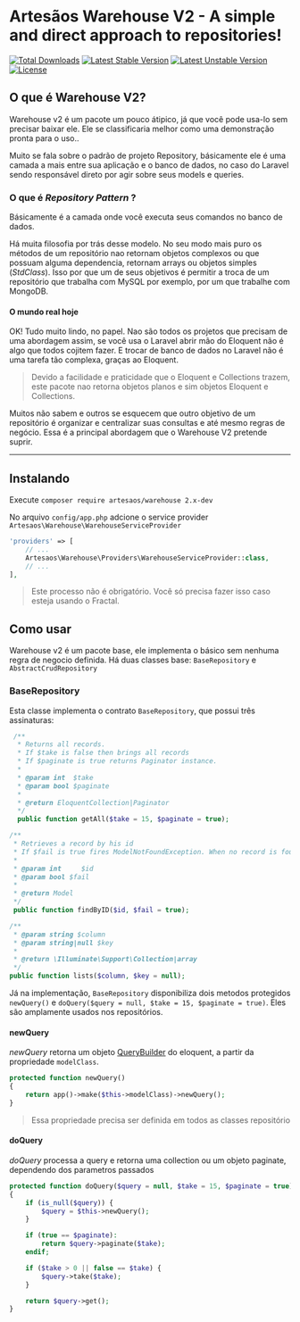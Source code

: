 # Artesãos Warehouse V2 - A simple and direct approach to repositories!

[![Total Downloads](https://poser.pugx.org/artesaos/warehouse/downloads.svg)](https://packagist.org/packages/artesaos/warehouse)
[![Latest Stable Version](https://poser.pugx.org/artesaos/warehouse/v/stable.svg)](https://packagist.org/packages/artesaos/warehouse)
[![Latest Unstable Version](https://poser.pugx.org/artesaos/warehouse/v/unstable.svg)](https://packagist.org/packages/artesaos/warehouse)
[![License](https://poser.pugx.org/artesaos/warehouse/license.svg)](https://packagist.org/packages/artesaos/warehouse)

## O que é Warehouse V2?

Warehouse v2 é um pacote um pouco átipico, já que você pode usa-lo sem precisar baixar ele. Ele se classificaria melhor como uma demonstração pronta para o uso..

Muito se fala sobre o padrão de projeto Repository, básicamente ele é uma camada a mais entre sua aplicação e o banco de dados, no caso do Laravel sendo responsável direto por agir sobre seus models e queries.

### O que é *Repository Pattern* ?

Básicamente é a camada onde você executa seus comandos no banco de dados.

Há muita filosofia por trás desse modelo. No seu modo mais puro os métodos de um repositório nao retornam objetos  complexos ou que possuam alguma dependencia, retornam arrays ou objetos simples (*StdClass*). Isso por que um de seus objetivos é permitir a troca de um repositório que trabalha com MySQL por exemplo, por um que trabalhe com MongoDB.

#### O mundo real hoje

OK! Tudo muito lindo, no papel. Nao são todos os projetos que precisam de uma abordagem assim, se você usa o Laravel abrir mão do Eloquent não é algo que todos cojitem fazer. E trocar de banco de dados no Laravel não é uma tarefa tão complexa, graças ao Eloquent.

> Devido a facilidade e praticidade que o Eloquent e Collections trazem, este pacote nao retorna objetos planos e sim objetos Eloquent e Collections.

Muitos não sabem e outros se esquecem que outro objetivo de um repositório é organizar e centralizar suas consultas e até mesmo regras de negócio. Essa é a principal abordagem que o Warehouse V2 pretende suprir.

-----------------

## Instalando

Execute `composer require artesaos/warehouse 2.x-dev`

No arquivo `config/app.php` adcione o service provider `Artesaos\Warehouse\WarehouseServiceProvider`

```php
'providers' => [
    // ...
    Artesaos\Warehouse\Providers\WarehouseServiceProvider::class,
    // ...
],
```

> Este processo não é obrigatório. Você só precisa fazer isso caso esteja usando o Fractal.

## Como usar

Warehouse v2 é um pacote base, ele implementa o básico sem nenhuma regra de negocio definida.
Há duas classes base: `BaseRepository` e `AbstractCrudRepository`

### BaseRepository
Esta classe implementa o contrato `BaseRepository`, que possui três assinaturas:

```php
 /**
  * Returns all records.
  * If $take is false then brings all records
  * If $paginate is true returns Paginator instance.
  *
  * @param int  $take
  * @param bool $paginate
  *
  * @return EloquentCollection|Paginator
  */
  public function getAll($take = 15, $paginate = true);
```

```php
/**
 * Retrieves a record by his id
 * If $fail is true fires ModelNotFoundException. When no record is found.
 *
 * @param int     $id
 * @param bool $fail
 *
 * @return Model
 */
 public function findByID($id, $fail = true);
```

```php
/**
 * @param string $column
 * @param string|null $key
 *
 * @return \Illuminate\Support\Collection|array
 */
public function lists($column, $key = null);
```

Já na implementação, `BaseRepository` disponibiliza dois metodos protegidos `newQuery()` e `doQuery($query = null, $take = 15, $paginate = true)`. Eles são amplamente usados nos repositórios.

#### newQuery

*newQuery* retorna um objeto [QueryBuilder](https://github.com/laravel/framework/blob/5.1/src/Illuminate/Database/Eloquent/Builder.php) do eloquent, a partir da propriedade `modelClass`.

```php
protected function newQuery()
{
    return app()->make($this->modelClass)->newQuery();
}
```

> Essa propriedade precisa ser definida em todos as classes repositório

#### doQuery

*doQuery* processa a query e retorna uma collection ou um objeto paginate, dependendo dos parametros passados

```php
protected function doQuery($query = null, $take = 15, $paginate = true)
{
    if (is_null($query)) {
        $query = $this->newQuery();
    }

    if (true == $paginate):
        return $query->paginate($take);
    endif;

    if ($take > 0 || false == $take) {
        $query->take($take);
    }

    return $query->get();
}
```